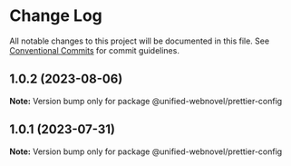 # Change Log

All notable changes to this project will be documented in this file.
See [Conventional Commits](https://conventionalcommits.org) for commit guidelines.

## 1.0.2 (2023-08-06)

**Note:** Version bump only for package @unified-webnovel/prettier-config

## 1.0.1 (2023-07-31)

**Note:** Version bump only for package @unified-webnovel/prettier-config
